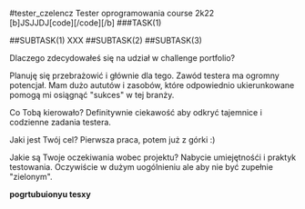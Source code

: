 #tester_czelencz
Tester oprogramowania course 2k22
[b]JSJJDJ[code]﻿[/code][/b]
###TASK(1)

##SUBTASK(1) XXX
##SUBTASK(2)
##SUBTASK(3)


Dlaczego zdecydowałeś się na udział w challenge portfolio?

Planuję się przebrażowić i głównie dla tego.
Zawód testera ma ogromny potencjał.
Mam dużo aututów i zasobów, które odpowiednio ukierunkowane pomogą mi osiągnąć "sukces" w tej branży.

Co Tobą kierowało? 
Definitywnie ciekawość aby odkryć tajemnice i codzienne zadania testera.


Jaki jest Twój cel?
Pierwsza praca, potem już z górki :)


Jakie są Twoje oczekiwania wobec projektu?
Nabycie umiejętnośći i praktyk testowania. 
Oczywiście w dużym uogólnieniu ale aby nie być zupełnie "zielonym".

**pogrtubuionyu tesxy**

